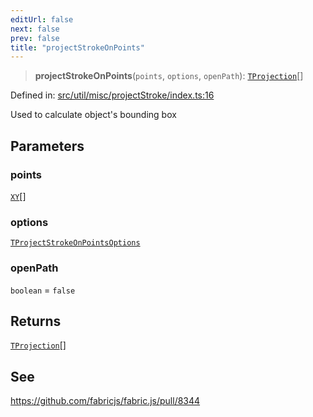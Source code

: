 ```yaml
---
editUrl: false
next: false
prev: false
title: "projectStrokeOnPoints"
---
```


> **projectStrokeOnPoints**(`points`, `options`, `openPath`): [`TProjection`](/api/fabric/namespaces/util/type-aliases/tprojection/)[]

Defined in: [src/util/misc/projectStroke/index.ts:16](https://github.com/fabricjs/fabric.js/blob/8206f10a405480a7ba988ff6cfdde6412c1f13f8/src/util/misc/projectStroke/index.ts#L16)

Used to calculate object's bounding box

## Parameters

### points

[`XY`](/api/interfaces/xy/)[]

### options

[`TProjectStrokeOnPointsOptions`](/api/fabric/namespaces/util/type-aliases/tprojectstrokeonpointsoptions/)

### openPath

`boolean` = `false`

## Returns

[`TProjection`](/api/fabric/namespaces/util/type-aliases/tprojection/)[]

## See

https://github.com/fabricjs/fabric.js/pull/8344
